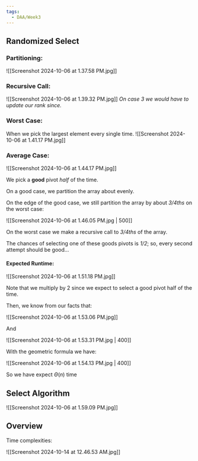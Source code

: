 ```yaml
---
tags:
  - DAA/Week3
---
```

## Randomized Select

### Partitioning:

![[Screenshot 2024-10-06 at 1.37.58 PM.jpg]]


### Recursive Call:

![[Screenshot 2024-10-06 at 1.39.32 PM.jpg]]
*On case 3 we would have to update our rank since.*

### Worst Case:
When we pick the largest element every single time.
![[Screenshot 2024-10-06 at 1.41.17 PM.jpg]]

### Average Case:

![[Screenshot 2024-10-06 at 1.44.17 PM.jpg]]

We pick a **good** pivot *half* of the time. 

On a good case, we partition the array about evenly.

On the edge of the good case, we still partition the array by about *3/4ths* on the worst case:

![[Screenshot 2024-10-06 at 1.46.05 PM.jpg | 500]]

On the worst case we make a recursive call to *3/4ths* of the array.

The chances of selecting one of these goods pivots is *1/2*; so, every second attempt should be good...
#### Expected Runtime:

![[Screenshot 2024-10-06 at 1.51.18 PM.jpg]]

Note that we multiply by 2 since we expect to select a good pivot half of the time.

Then, we know from our facts that:

![[Screenshot 2024-10-06 at 1.53.06 PM.jpg]]

And 

![[Screenshot 2024-10-06 at 1.53.31 PM.jpg | 400]]

With the geometric formula we have:

![[Screenshot 2024-10-06 at 1.54.13 PM.jpg | 400]]

So we have expect $\Theta (n)$ time

## Select Algorithm

![[Screenshot 2024-10-06 at 1.59.09 PM.jpg]]

## Overview

Time complexities:

![[Screenshot 2024-10-14 at 12.46.53 AM.jpg]]

